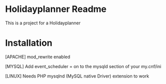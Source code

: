 # Holidayplanner Readme

This is a project for a Holidayplanner

# Installation
[APACHE]
mod_rewrite enabled

[MYSQL]
Add event_scheduler = on to the mysqld section of your my.cnf/ini

[LINUX]
Needs PHP mysqlnd (MySQL native Driver) extension to work

